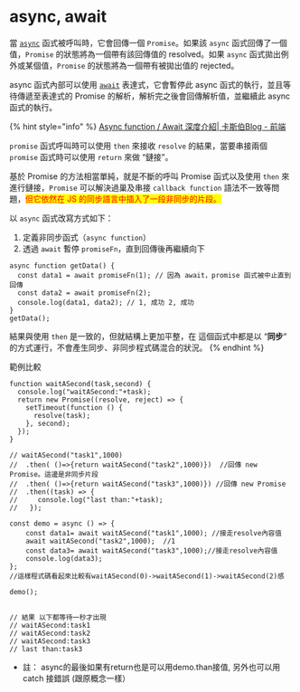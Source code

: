 # async, await

當 [`async`](https://developer.mozilla.org/zh-TW/docs/Web/JavaScript/Reference/Statements/async\_function) 函式被呼叫時，它會回傳一個 `Promise`。如果該 `async` 函式回傳了一個值，`Promise` 的狀態將為一個帶有該回傳值的 resolved。如果 `async` 函式拋出例外或某個值，`Promise` 的狀態將為一個帶有被拋出值的 rejected。

async 函式內部可以使用 [`await`](https://developer.mozilla.org/zh-TW/docs/Web/JavaScript/Reference/Operators/await) 表達式，它會暫停此 async 函式的執行，並且等待傳遞至表達式的 Promise 的解析，解析完之後會回傳解析值，並繼續此 async 函式的執行。



{% hint style="info" %}
[Async function / Await 深度介紹| 卡斯伯Blog - 前端](https://www.casper.tw/development/2020/10/16/async-await/)

`promise` 函式呼叫時可以使用 `then` 來接收 `resolve` 的結果，當要串接兩個 `promise` 函式時可以使用 `return` 來做 “鏈接”。

基於 Promise 的方法相當單純，就是不斷的呼叫 Promise 函式以及使用 `then` 來進行鏈接，`Promise` 可以解決過巢及串接 `callback function` 語法不一致等問題，<mark style="color:red;">但它依然在 JS 的同步語言中插入了一段非同步的片段。</mark>



以 `async` 函式改寫方式如下：

1. 定義非同步函式（`async function`）
2. 透過 `await` 暫停 `promiseFn`，直到回傳後再繼續向下

```
async function getData() {
  const data1 = await promiseFn(1); // 因為 await，promise 函式被中止直到回傳
  const data2 = await promiseFn(2);
  console.log(data1, data2); // 1, 成功 2, 成功
}
getData();
```

結果與使用 `then` 是一致的，但就結構上更加平整，在 這個函式中都是以 “**同步**“ 的方式運行，不會產生同步、非同步程式碼混合的狀況。
{% endhint %}

範例比較

```
function waitASecond(task,second) {
  console.log("waitASecond:"+task);
  return new Promise((resolve, reject) => {
    setTimeout(function () {
      resolve(task);
    }, second);
  });
}

// waitASecond("task1",1000)
//  .then( ()=>{return waitASecond("task2",1000)})  //回傳 new Promise。這邊是非同步片段
//  .then( ()=>{return waitASecond("task3",1000)}) //回傳 new Promise 
//  .then((task) => {
//     console.log("last than:"+task);
//   });
  
const demo = async () => {
    const data1= await waitASecond("task1",1000); //接走resolve內容值
    await waitASecond("task2",1000);  //1
    const data3= await waitASecond("task3",1000);//接走resolve內容值
    console.log(data3);
};
//這樣程式碼看起來比較有waitASecond(0)->waitASecond(1)->waitASecond(2)感

demo();


// 結果 以下都等待一秒才出現
// waitASecond:task1
// waitASecond:task2
// waitASecond:task3
// last than:task3
```

* 註： async的最後如果有return也是可以用demo.than接值, 另外也可以用catch 接錯誤 (跟原概念一樣）
